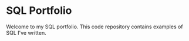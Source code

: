 # SQL Portfolio

Welcome to my SQL portfolio. This code repository contains examples of SQL I've written. 
